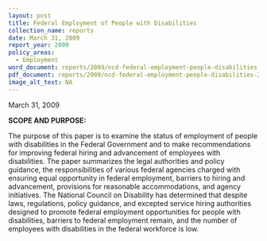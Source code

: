 ```yaml
---
layout: post
title: Federal Employment of People with Disabilities
collection_name: reports
date: March 31, 2009
report_year: 2009
policy_areas:
  - Employment
word_document: reports/2009/ncd-federal-employment-people-disabilities-2009.doc
pdf_document: reports/2009/ncd-federal-employment-people-disabilities-2009.pdf
image_alt_text: NA
---
```

M﻿arch 31, 2009

**S﻿COPE AND PURPOSE:**

The purpose of this paper is to examine the status of employment of people with disabilities in the Federal Government and to make recommendations for improving federal hiring and advancement of employees with disabilities. The paper summarizes the legal authorities and policy guidance, the responsibilities of various federal agencies charged with ensuring equal opportunity in federal employment, barriers to hiring and advancement, provisions for reasonable accommodations, and agency initiatives. The National Council on Disability has determined that despite laws, regulations, policy guidance, and excepted service hiring authorities designed to promote federal employment opportunities for people with disabilities, barriers to federal employment remain, and the number of employees with disabilities in the federal workforce is low.